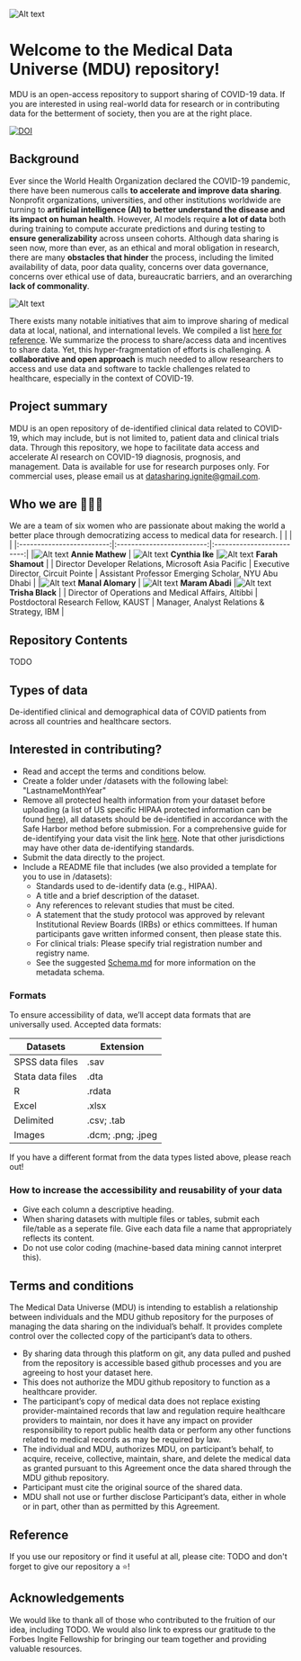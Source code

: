 ![Alt text](images/logo.png)

# Welcome to the Medical Data Universe (MDU) repository! 

MDU is an open-access repository to support sharing of COVID-19 data. If you are interested in using real-world data for research or in contributing data for the betterment of society, then you are at the right place. 

[![DOI](https://zenodo.org/badge/353017529.svg)](https://zenodo.org/badge/latestdoi/353017529)


## Background ##

Ever since the World Health Organization declared the COVID-19 pandemic, there have been numerous calls **to accelerate and improve data sharing**. Nonprofit organizations, universities, and other institutions worldwide are turning to **artificial intelligence (AI) to better understand the disease and its impact on human health**. However, AI models require **a lot of data** both during training to compute accurate predictions and during testing to **ensure generalizability** across unseen cohorts. Although data sharing is seen now, more than ever, as an ethical and moral obligation in research, there are many **obstacles that hinder** the process, including the limited availability of data, poor data quality, concerns over data governance, concerns over ethical use of data, bureaucratic barriers, and an overarching **lack of commonality**. 

![Alt text](images/challenges.png)


There exists many notable initiatives that aim to improve sharing of medical data at local, national, and international levels. We compiled a list [here for reference](files/list-of-data-platforms.csv). We summarize the process to share/access data and incentives to share data. Yet, this hyper-fragmentation of efforts is challenging. A **collaborative and open approach** is much needed to allow researchers to access and use data and software to tackle challenges related to healthcare, especially in the context of COVID-19.


## Project summary ##

MDU is an open repository of de-identified clinical data related to COVID-19, which may include, but is not limited to, patient data and clinical trials data. Through this repository, we hope to facilitate data access and accelerate AI research on COVID-19 diagnosis, prognosis, and management. Data is available for use for research purposes only. For commercial uses, please email us at <datasharing.ignite@gmail.com>.

## Who we are :two_women_holding_hands::two_women_holding_hands::two_women_holding_hands: ## 

We are a team of six women who are passionate about making the world a better place through democratizing access to medical data for research. 
| | | |
|:-------------------------:|:-------------------------:|:-------------------------:|
|![Alt text](images/annie.jpg)  **Annie Mathew** |  ![Alt text](images/cynthia.jpg) **Cynthia Ike** |![Alt text](images/farah.jpg) **Farah Shamout** |
| Director Developer Relations, Microsoft Asia Pacific |  Executive Director, Circuit Pointe | Assistant Professor Emerging Scholar, NYU Abu Dhabi |
|![Alt text](images/manal.png) **Manal Alomary**  | ![Alt text](images/maram.jpg) **Maram Abadi** |![Alt text](images/trisha.jpeg) **Trisha Black** |
| Director of Operations and Medical Affairs, Altibbi |  Postdoctoral Research Fellow, KAUST | Manager, Analyst Relations & Strategy, IBM |


## Repository Contents ##
TODO

## Types of data ##
De-identified clinical and demographical data of COVID patients from across all countries and healthcare sectors.

## Interested in contributing? ## 

* Read and accept the terms and conditions below. 
* Create a folder under /datasets with the following label: "LastnameMonthYear"
* Remove all protected health information from your dataset before uploading (a list of US specific HIPAA protected information can be found [here](files/phi.md)), all datasets should be de-identified in accordance with the Safe Harbor method before submission. For a comprehensive guide for de-identifying your data visit the link [here](https://www.hhs.gov/hipaa/for-professionals/privacy/special-topics/de-identification/index.html#standard). Note that other jurisdictions may have other data de-identifying standards.
* Submit the data directly to the project.
* Include a README file that includes (we also provided a template for you to use in /datasets): 
  * Standards used to de-identify data (e.g., HIPAA).
  * A title and a brief description of the dataset.
  * Any references to relevant studies that must be cited.
  * A statement that the study protocol was approved by relevant Institutional Review Boards (IRBs) or ethics committees. If human participants gave written informed consent, then please state this.
  * For clinical trials: Please specify trial registration number and registry name.
  * See the suggested [Schema.md](https://github.com/datasharing-forbesignite/medical-data-universe/blob/c654bbb24787a0010f1ad8ec53a392fb942ea0a3/Schema.MD "Schema.MD") for more information on the metadata schema.


### Formats ###
To ensure accessibility of data, we’ll accept data formats that are universally used. Accepted data formats:

Datasets  | Extension
------------- | -------------
SPSS data files  | .sav
Stata data files  | .dta
R  | .rdata
Excel  | .xlsx
Delimited |  .csv; .tab
Images | .dcm; .png; .jpeg

If you have a different format from the data types listed above, please reach out!

### How to increase the accessibility and reusability of your data ###
* Give each column a descriptive heading.
* When sharing datasets with multiple files or tables, submit each file/table as a seperate file. Give each data file a name that appropriately reflects its content.
* Do not use color coding (machine-based data mining cannot interpret this).

## Terms and conditions ##

The Medical Data Universe (MDU) is intending to establish a relationship between individuals and the MDU github repository for the purposes of managing the data sharing on the individual’s behalf. It provides complete control over the collected copy of the participant’s data to others. 
* By sharing data through this platform on git, any data pulled and pushed from the repository is accessible based github processes and you are agreeing to host your dataset here.
* This does not authorize the MDU github repository to function as a healthcare provider. 
* The participant’s copy of medical data does not replace existing provider-maintained records that law and regulation require healthcare providers to maintain, nor does it have any impact on provider responsibility to report public health data or perform any other functions related to medical records as may be required by law. 
* The individual and MDU, authorizes MDU, on participant’s behalf, to acquire, receive, collective, maintain, share, and delete the medical data as granted pursuant to this Agreement once the data shared through the MDU github repository.
* Participant must cite the original source of the shared data. 
* MDU shall not use or further disclose Participant’s data, either in whole or in part, other than as permitted by this Agreement.

## Reference ## 
If you use our repository or find it useful at all, please cite: TODO
and don't forget to give our repository a :star:! 

## Acknowledgements ##
We would like to thank all of those who contributed to the fruition of our idea, including TODO. We would also link to express our gratitude to the Forbes Ingite Fellowship for bringing our team together and providing valuable resources.
